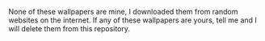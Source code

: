 None of these wallpapers are mine, I downloaded them from random websites on the internet. 
If any of these wallpapers are yours, tell me and I will delete them from this repository.
